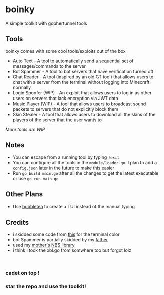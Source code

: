 # boinky

A simple toolkit with gophertunnel tools

## Tools

boinky comes with some cool tools/exploits out of the box
* Auto Text - A tool to automatically send a sequential set of messages/commands to the server
* Bot Spammer - A tool to bot servers that have verification turned off
* Chat Reader - A tool (inspired by an old GT tool) that allows users to chat with a server from the terminal without logging into Minecraft normally
* Login Spoofer (WIP) - An exploit that allows users to log in as other users on servers that lack encryption via JWT data
* Music Player (WIP) - A tool that allows users to broadcast sound packets to servers that do not explicitly block them
* Skin Stealer - A tool that allows users to download all the skins of the players of the server that the user wants to

*More tools are WIP*

## Notes
- You can escape from a running tool by typing `!exit`
- You can configure all the tools in the `module/loader.go`. I plan to add a `config.json` later in the future to make this easier
- Run `go build main.go` after all the changes to get the latest executable or use `go run main.go`

## Other Plans
- Use [bubbletea](github.com/charmbracelet/bubbletea) to create a TUI instead of the manual typing

## Credits
- i skidded some code from [this](https://www.youtube.com/watch?v=h3Bv_rlMRGo) for the terminal color
- bot Spammer is partially skidded by my [father](https://github.com/Prim69)
- used my [mother's](https://github.com/JustTalDevelops) [NBS library](https://github.com/JustTalDevelops/nbs)
- i think i took the xbl.go from somwhere too but forgot lolz
<br/>

### cadet on top !
### star the repo and use the toolkit!


